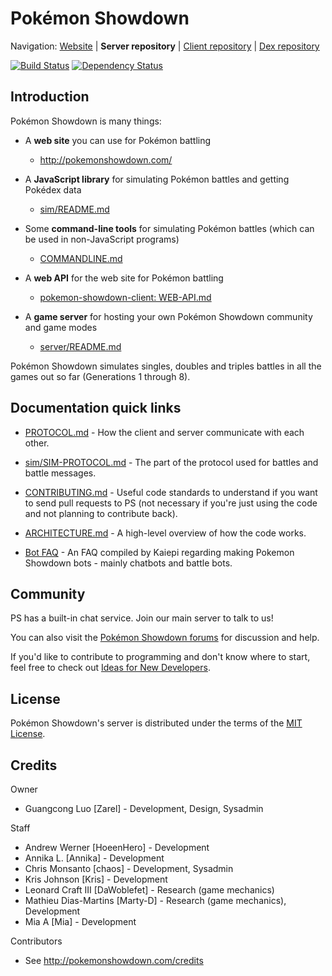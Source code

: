 Pokémon Showdown
========================================================================

Navigation: [Website][1] | **Server repository** | [Client repository][2] | [Dex repository][3]

  [1]: http://pokemonshowdown.com/
  [2]: https://github.com/smogon/pokemon-showdown-client
  [3]: https://github.com/Zarel/Pokemon-Showdown-Dex

[![Build Status](https://github.com/smogon/pokemon-showdown/workflows/Node.js%20CI/badge.svg)](https://github.com/smogon/pokemon-showdown/actions?query=workflow%3A%22Node.js+CI%22)
[![Dependency Status](https://img.shields.io/librariesio/github/smogon/pokemon-showdown)](https://libraries.io/github/smogon/pokemon-showdown)


Introduction
------------------------------------------------------------------------

Pokémon Showdown is many things:

- A **web site** you can use for Pokémon battling

  - http://pokemonshowdown.com/

- A **JavaScript library** for simulating Pokémon battles and getting Pokédex data

  - [sim/README.md](./sim/README.md)

- Some **command-line tools** for simulating Pokémon battles (which can be used in non-JavaScript programs)

  - [COMMANDLINE.md](./COMMANDLINE.md)

- A **web API** for the web site for Pokémon battling

  - [pokemon-showdown-client: WEB-API.md](https://github.com/smogon/pokemon-showdown-client/blob/master/WEB-API.md)

- A **game server** for hosting your own Pokémon Showdown community and game modes

  - [server/README.md](./server/README.md)

Pokémon Showdown simulates singles, doubles and triples battles in all the games out so far (Generations 1 through 8).


Documentation quick links
------------------------------------------------------------------------

* [PROTOCOL.md][4] - How the client and server communicate with each other.
* [sim/SIM-PROTOCOL.md][5] - The part of the protocol used for battles and battle messages.
* [CONTRIBUTING.md][6] - Useful code standards to understand if you want to send pull requests to PS (not necessary if you're just using the code and not planning to contribute back).
* [ARCHITECTURE.md][7] - A high-level overview of how the code works.
* [Bot FAQ][8] - An FAQ compiled by Kaiepi regarding making Pokemon Showdown bots - mainly chatbots and battle bots.

  [4]: ./PROTOCOL.md
  [5]: ./sim/SIM-PROTOCOL.md
  [6]: ./CONTRIBUTING.md
  [7]: ./ARCHITECTURE.md
  [8]: https://gist.github.com/Kaiepi/becc5d0ecd576f5e7733b57b4e3fa97e


Community
------------------------------------------------------------------------

PS has a built-in chat service. Join our main server to talk to us!

You can also visit the [Pokémon Showdown forums][9] for discussion and help.

  [9]: https://www.smogon.com/forums/forums/pok%C3%A9mon-showdown.209/

If you'd like to contribute to programming and don't know where to start, feel free to check out [Ideas for New Developers][10].

  [10]: https://github.com/smogon/pokemon-showdown/issues/2444


License
------------------------------------------------------------------------

Pokémon Showdown's server is distributed under the terms of the [MIT License][11].

  [11]: ./LICENSE


Credits
------------------------------------------------------------------------

Owner

- Guangcong Luo [Zarel] - Development, Design, Sysadmin

Staff

- Andrew Werner [HoeenHero] - Development
- Annika L. [Annika] - Development
- Chris Monsanto [chaos] - Development, Sysadmin
- Kris Johnson [Kris] - Development
- Leonard Craft III [DaWoblefet] - Research (game mechanics)
- Mathieu Dias-Martins [Marty-D] - Research (game mechanics), Development
- Mia A [Mia] - Development

Contributors

- See http://pokemonshowdown.com/credits
